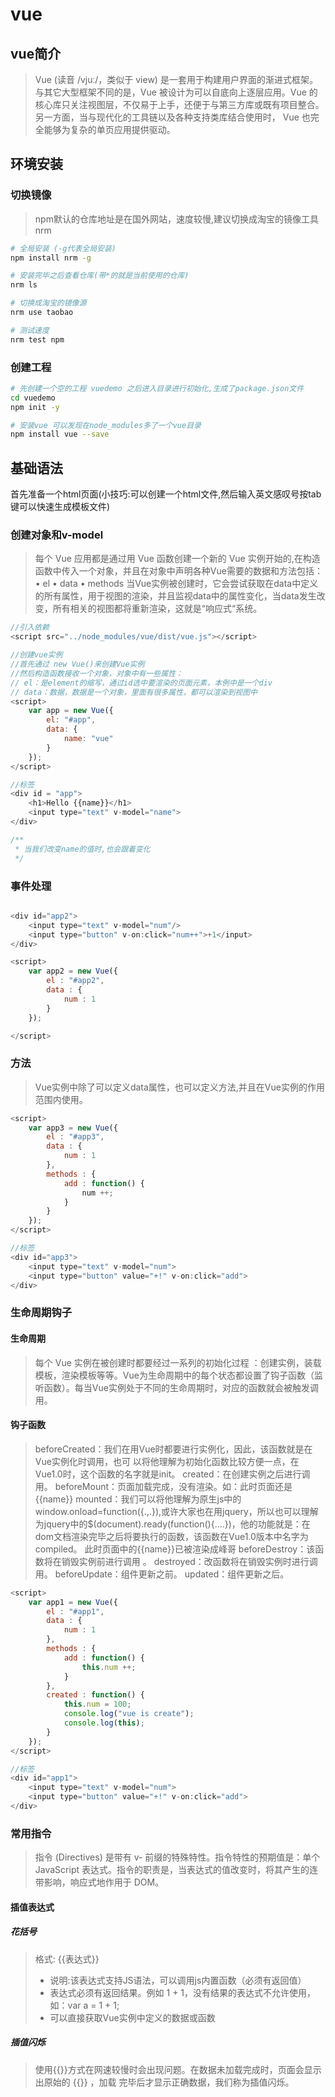# vue
## vue简介
> Vue (读音 /vjuː/，类似于 view) 是一套用于构建用户界面的渐进式框架。与其它大型框架不同的是，Vue 被设计为可以自底向上逐层应用。Vue 的核心库只关注视图层，不仅易于上手，还便于与第三方库或既有项目整合。另一方面，当与现代化的工具链以及各种支持类库结合使用时， Vue 也完全能够为复杂的单页应用提供驱动。

## 环境安装
### 切换镜像
> npm默认的仓库地址是在国外网站，速度较慢,建议切换成淘宝的镜像工具nrm
```sh
# 全局安装 (-g代表全局安装)
npm install nrm -g

# 安装完毕之后查看仓库(带*的就是当前使用的仓库)
nrm ls

# 切换成淘宝的镜像源
nrm use taobao

# 测试速度
nrm test npm
```

### 创建工程
```sh
# 先创建一个空的工程 vuedemo 之后进入目录进行初始化,生成了package.json文件
cd vuedemo
npm init -y

# 安装vue 可以发现在node_modules多了一个vue目录
npm install vue --save
```

## 基础语法
首先准备一个html页面(小技巧:可以创建一个html文件,然后输入英文感叹号按tab键可以快速生成模板文件)

### 创建对象和v-model
> 每个 Vue 应用都是通过用 Vue 函数创建一个新的 Vue 实例开始的,在构造函数中传入一个对象，并且在对象中声明各种Vue需要的数据和方法包括：• el • data • methods
当Vue实例被创建时，它会尝试获取在data中定义的所有属性，用于视图的渲染，并且监视data中的属性变化，当data发生改变，所有相关的视图都将重新渲染，这就是“响应式“系统。
```js
//引入依赖
<script src="../node_modules/vue/dist/vue.js"></script>

//创建vue实例
//首先通过 new Vue()来创建Vue实例
//然后构造函数接收一个对象，对象中有一些属性：
// el：是element的缩写，通过id选中要渲染的页面元素，本例中是一个div
// data：数据，数据是一个对象，里面有很多属性，都可以渲染到视图中
<script>
    var app = new Vue({
        el: "#app",
        data: {
            name: "vue"
        }
    });
</script>

//标签
<div id = "app">
    <h1>Hello {{name}}</h1>
    <input type="text" v-model="name">
</div>

/**
 * 当我们改变name的值时,也会跟着变化
 */
```

### 事件处理
```js

<div id="app2">
    <input type="text" v-model="num"/>
    <input type="button" v-on:click="num++">+1</input>
</div>

<script>
    var app2 = new Vue({
        el : "#app2",
        data : {
            num : 1
        }
    });

</script>
```

### 方法
> Vue实例中除了可以定义data属性，也可以定义方法,并且在Vue实例的作用范围内使用。
```js
<script>
    var app3 = new Vue({
        el : "#app3",
        data : {
            num : 1
        },
        methods : {
            add : function() {
                num ++;
            }
        }
    });
</script>

//标签
<div id="app3">
    <input type="text" v-model="num">
    <input type="button" value="+!" v-on:click="add">
</div>
```

### 生命周期钩子
#### 生命周期
> 每个 Vue 实例在被创建时都要经过一系列的初始化过程 ：创建实例，装载模板，渲染模板等等。Vue为生命周期中的每个状态都设置了钩子函数（监听函数）。每当Vue实例处于不同的生命周期时，对应的函数就会被触发调用。

#### 钩子函数
> beforeCreated：我们在用Vue时都要进行实例化，因此，该函数就是在Vue实例化时调用，也可
以将他理解为初始化函数比较方便一点，在Vue1.0时，这个函数的名字就是init。
> created：在创建实例之后进行调用。
> beforeMount：页面加载完成，没有渲染。如：此时页面还是{{name}}
> mounted：我们可以将他理解为原生js中的window.onload=function({.,.}),或许大家也在用jquery，所以也可以理解为jquery中的$(document).ready(function(){….})，他的功能就是：在dom文档渲染完毕之后将要执行的函数，该函数在Vue1.0版本中名字为compiled。 此时页面中的{{name}}已被渲染成峰哥
> beforeDestroy：该函数将在销毁实例前进行调用 。
> destroyed：改函数将在销毁实例时进行调用。
> beforeUpdate：组件更新之前。
> updated：组件更新之后。

```js
<script>
    var app1 = new Vue({
        el : "#app1",
        data : {
            num : 1
        },
        methods : {
            add : function() {
                this.num ++;
            }
        },
        created : function() {
            this.num = 100;
            console.log("vue is create");
            console.log(this);
        }
    });
</script>

//标签
<div id="app1">
    <input type="text" v-model="num">
    <input type="button" value="+!" v-on:click="add">
</div>
```

### 常用指令
> 指令 (Directives) 是带有 v- 前缀的特殊特性。指令特性的预期值是：单个JavaScript 表达式。指令的职责是，当表达式的值改变时，将其产生的连带影响，响应式地作用于 DOM。
#### 插值表达式
##### 花括号
> 格式: {{表达式}}
> - 说明:该表达式支持JS语法，可以调用js内置函数（必须有返回值）
> - 表达式必须有返回结果。例如 1 + 1，没有结果的表达式不允许使用，如：var a = 1 + 1;
> - 可以直接获取Vue实例中定义的数据或函数

##### 插值闪烁
> 使用{{}}方式在网速较慢时会出现问题。在数据未加载完成时，页面会显示出原始的 {{}} ，加载 完毕后才显示正确数据，我们称为插值闪烁。











